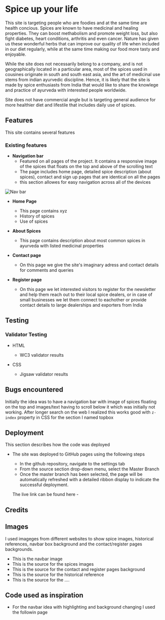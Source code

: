 # Spice up your life

This site is targeting people who are foodies and at the same time are health concious. Spices are known to have medicinal and healing properties. They can boost methabolism and promote weight loss, but also fight diabetes, heart conditions, arthritis and even cancer. Nature has given us these wonderful herbs that can improve our quality of life when included in our diet regularly, while at the same time making our food more tasty and enjoyable.

While the site does not necessarily belong to a company, and is not geographically located in a particular area, most of the spices used in cousines originate in south and south east asia, and the art of medicinal use stems from indian ayurvedic discipline. Hence, it is likely that the site is made by spice enthusiasts from India that would like to share the knowlege and practice of ayurveda with interested people worldwide. 

Site does not have commercial angle but is targeting general audience for more healthier diet and lifestile that includes daily use of spices. 

## Features

This site contains several features

### Existing features

- __Navigation bar__
    - Featured on all pages of the project. It contains a responsive image of the spices that floats on the top and above of the scrolling text
    - The page includes home page, detailed spice description (about spices), contact and sign up pages that are identical on all the pages
    - this section allowes for easy navigation across all of the devices

![Nav bar](/images/navbar.png)

- __Home Page__
  - This page contains xyz
  - History of spices
  - Use of spices


- __About Spices__

  - This page contains description about most common spices in ayurveda with listed medicinal properties

- __Contact page__
  - On this page we give the site's imaginary adress and contact details for comments and queries

- __Register page__
  - On this page we let interested visitors to register for the newsletter and help them reach out to their local spice dealers, or in case of small businesses we let them connect to eachother or provide contact details to large dealerships and exporters from India

## Testing

### Validator Testing

- HTML
    - WC3 validator results

- CSS
    - Jigsaw validator results

## Bugs encountered

Initially the idea was to have a navigation bar with image of spices floating on the top and images/text having to scroll below it which was initially not working. After longer search on the web I realized this works good with ```z-index``` property in CSS for the section I named topbox

## Deployment

This section describes how the code was deployed

- The site was deployed to GitHub pages using the following steps
  - In the github repository, navigate to the settings tab
  - From the source section drop-down menu, select the Master Branch
  - Once the master branch has been selected, the page will be automatically refreshed with a detailed ribbon display to indicate the successful deployment.

  The live link can be found here - 

## Credits 

## Images 
I used imageges from different websites to show spice images, historical references, navbar box background and the contact/register pages backgrounds. 
* This is the navbar image
* This is the source for the spices images
* This is the source for the contact and register pages background
* This is the source for the historical reference
* This is the source for the ....

## Code used as inspiration
* For the navbar idea with highlighting and background changing I used the followin page



